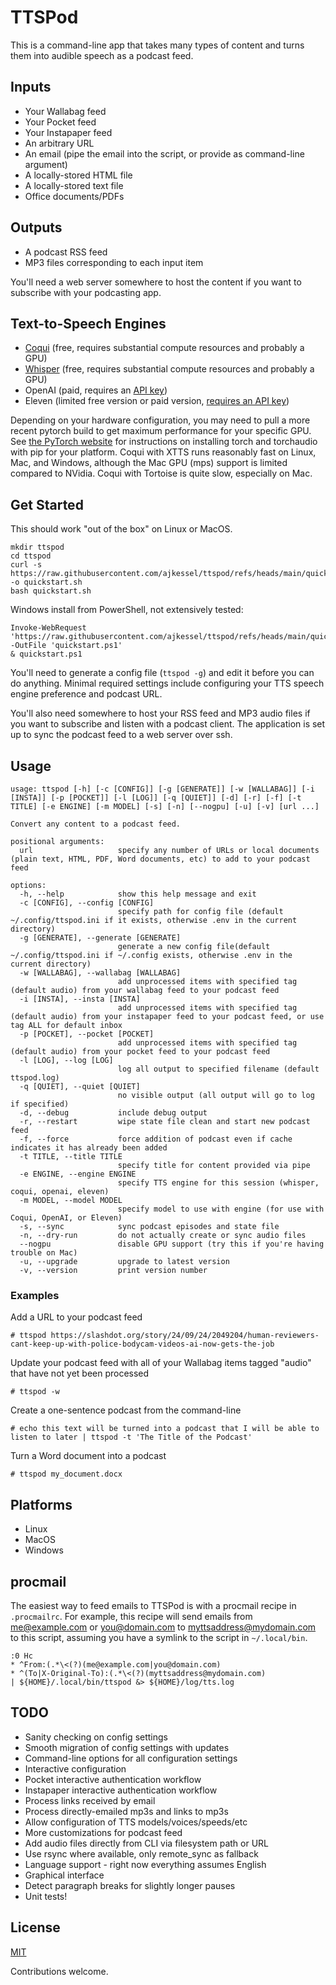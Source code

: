 # TTSPod

This is a command-line app that takes many types of content and turns them into audible speech as a podcast feed.

## Inputs 

* Your Wallabag feed
* Your Pocket feed
* Your Instapaper feed 
* An arbitrary URL
* An email (pipe the email into the script, or provide as command-line argument)
* A locally-stored HTML file
* A locally-stored text file
* Office documents/PDFs 

## Outputs

* A podcast RSS feed
* MP3 files corresponding to each input item

You'll need a web server somewhere to host the content if you want to subscribe with your podcasting app.

## Text-to-Speech Engines

* [Coqui](https://github.com/coqui-ai/TTS) (free, requires substantial compute resources and probably a GPU)
* [Whisper](https://github.com/collabora/WhisperSpeech) (free, requires substantial compute resources and probably a GPU)
* OpenAI (paid, requires an [API key](https://platform.openai.com/api-keys))
* Eleven (limited free version or paid version, [requires an API key](https://elevenlabs.io/docs/api-reference/getting-started))

Depending on your hardware configuration, you may need to pull a more recent pytorch build to get maximum performance for your specific GPU. See [the PyTorch website](https://pytorch.org/get-started/locally/) for instructions on installing torch and torchaudio with pip for your platform. Coqui with XTTS runs reasonably fast on Linux, Mac, and Windows, although the Mac GPU (mps) support is limited compared to NVidia. Coqui with Tortoise is quite slow, especially on Mac.

## Get Started
This should work "out of the box" on Linux or MacOS.
```
mkdir ttspod
cd ttspod
curl -s https://raw.githubusercontent.com/ajkessel/ttspod/refs/heads/main/quickstart.sh -o quickstart.sh
bash quickstart.sh
```
Windows install from PowerShell, not extensively tested:
```
Invoke-WebRequest 'https://raw.githubusercontent.com/ajkessel/ttspod/refs/heads/main/quickstart.ps1' -OutFile 'quickstart.ps1'
& quickstart.ps1
```

You'll need to generate a config file (`ttspod -g`) and edit it before you can do anything. Minimal required settings include configuring your TTS speech engine preference and podcast URL.

You'll also need somewhere to host your RSS feed and MP3 audio files if you want to subscribe and listen with a podcast client. The application is set up to sync the podcast feed to a web server over ssh.

## Usage
```
usage: ttspod [-h] [-c [CONFIG]] [-g [GENERATE]] [-w [WALLABAG]] [-i [INSTA]] [-p [POCKET]] [-l [LOG]] [-q [QUIET]] [-d] [-r] [-f] [-t TITLE] [-e ENGINE] [-m MODEL] [-s] [-n] [--nogpu] [-u] [-v] [url ...]

Convert any content to a podcast feed.

positional arguments:
  url                   specify any number of URLs or local documents (plain text, HTML, PDF, Word documents, etc) to add to your podcast feed

options:
  -h, --help            show this help message and exit
  -c [CONFIG], --config [CONFIG]
                        specify path for config file (default ~/.config/ttspod.ini if it exists, otherwise .env in the current directory)
  -g [GENERATE], --generate [GENERATE]
                        generate a new config file(default ~/.config/ttspod.ini if ~/.config exists, otherwise .env in the current directory)
  -w [WALLABAG], --wallabag [WALLABAG]
                        add unprocessed items with specified tag (default audio) from your wallabag feed to your podcast feed
  -i [INSTA], --insta [INSTA]
                        add unprocessed items with specified tag (default audio) from your instapaper feed to your podcast feed, or use tag ALL for default inbox
  -p [POCKET], --pocket [POCKET]
                        add unprocessed items with specified tag (default audio) from your pocket feed to your podcast feed
  -l [LOG], --log [LOG]
                        log all output to specified filename (default ttspod.log)
  -q [QUIET], --quiet [QUIET]
                        no visible output (all output will go to log if specified)
  -d, --debug           include debug output
  -r, --restart         wipe state file clean and start new podcast feed
  -f, --force           force addition of podcast even if cache indicates it has already been added
  -t TITLE, --title TITLE
                        specify title for content provided via pipe
  -e ENGINE, --engine ENGINE
                        specify TTS engine for this session (whisper, coqui, openai, eleven)
  -m MODEL, --model MODEL
                        specify model to use with engine (for use with Coqui, OpenAI, or Eleven)
  -s, --sync            sync podcast episodes and state file
  -n, --dry-run         do not actually create or sync audio files
  --nogpu               disable GPU support (try this if you're having trouble on Mac)
  -u, --upgrade         upgrade to latest version
  -v, --version         print version number
```
### Examples
Add a URL to your podcast feed
```
# ttspod https://slashdot.org/story/24/09/24/2049204/human-reviewers-cant-keep-up-with-police-bodycam-videos-ai-now-gets-the-job
```
Update your podcast feed with all of your Wallabag items tagged "audio" that have not yet been processed
```
# ttspod -w
```
Create a one-sentence podcast from the command-line
```
# echo this text will be turned into a podcast that I will be able to listen to later | ttspod -t 'The Title of the Podcast'
```
Turn a Word document into a podcast 
```
# ttspod my_document.docx
```

## Platforms
* Linux
* MacOS
* Windows

## procmail
The easiest way to feed emails to TTSPod is with a procmail recipe in `.procmailrc`. For example, this recipe will send emails from me@example.com or you@domain.com to myttsaddress@mydomain.com to this script, assuming you have a symlink to the script in `~/.local/bin`.
```
:0 Hc
* ^From:(.*\<(?)(me@example.com|you@domain.com)
* ^(To|X-Original-To):(.*\<(?)(myttsaddress@mydomain.com)
| ${HOME}/.local/bin/ttspod &> ${HOME}/log/tts.log 
```

## TODO
* Sanity checking on config settings
* Smooth migration of config settings with updates
* Command-line options for all configuration settings
* Interactive configuration
* Pocket interactive authentication workflow
* Instapaper interactive authentication workflow
* Process links received by email
* Process directly-emailed mp3s and links to mp3s
* Allow configuration of TTS models/voices/speeds/etc
* More customizations for podcast feed
* Add audio files directly from CLI via filesystem path or URL
* Use rsync where available, only remote_sync as fallback
* Language support - right now everything assumes English
* Graphical interface
* Detect paragraph breaks for slightly longer pauses
* Unit tests!

## License
[MIT](LICENSE)

Contributions welcome.
